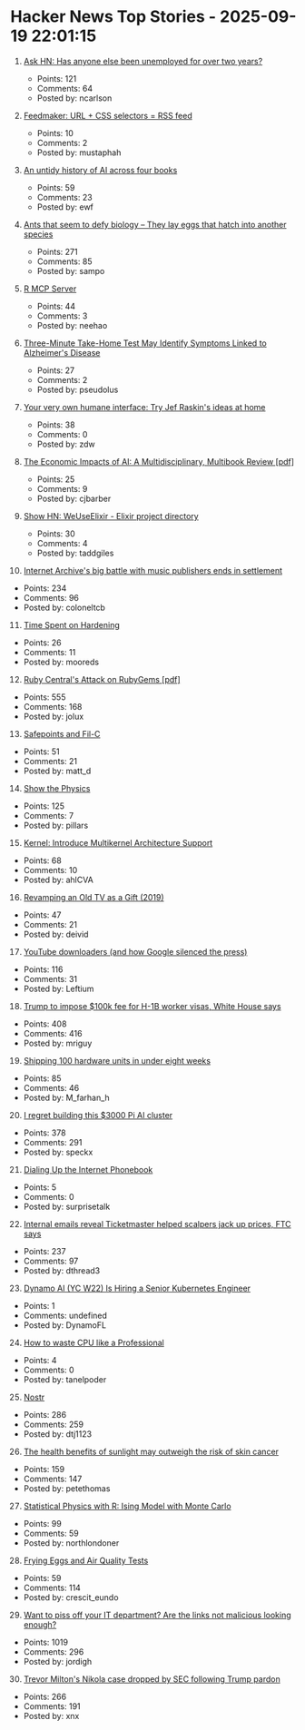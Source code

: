 # Hacker News Top Stories - 2025-09-19 22:01:15

1. [Ask HN: Has anyone else been unemployed for over two years?](undefined)
   - Points: 121
   - Comments: 64
   - Posted by: ncarlson

2. [Feedmaker: URL + CSS selectors = RSS feed](https://feedmaker.fly.dev)
   - Points: 10
   - Comments: 2
   - Posted by: mustaphah

3. [An untidy history of AI across four books](https://hedgehogreview.com/issues/lessons-of-babel/articles/perplexity)
   - Points: 59
   - Comments: 23
   - Posted by: ewf

4. [Ants that seem to defy biology – They lay eggs that hatch into another species](https://www.smithsonianmag.com/smart-news/these-ant-queens-seem-to-defy-biology-they-lay-eggs-that-hatch-into-another-species-180987292/)
   - Points: 271
   - Comments: 85
   - Posted by: sampo

5. [R MCP Server](https://github.com/finite-sample/rmcp)
   - Points: 44
   - Comments: 3
   - Posted by: neehao

6. [Three-Minute Take-Home Test May Identify Symptoms Linked to Alzheimer's Disease](https://www.smithsonianmag.com/smart-news/three-minute-take-home-test-may-identify-symptoms-linked-to-alzheimers-disease-years-before-a-traditional-diagnosis-180987281/)
   - Points: 27
   - Comments: 2
   - Posted by: pseudolus

7. [Your very own humane interface: Try Jef Raskin's ideas at home](https://arstechnica.com/gadgets/2025/09/your-very-own-humane-interface-try-jef-raskins-ideas-at-home/)
   - Points: 38
   - Comments: 0
   - Posted by: zdw

8. [The Economic Impacts of AI: A Multidisciplinary, Multibook Review [pdf]](https://kevinbryanecon.com/BryanAIBookReview.pdf)
   - Points: 25
   - Comments: 9
   - Posted by: cjbarber

9. [Show HN: WeUseElixir - Elixir project directory](https://weuseelixir.com/)
   - Points: 30
   - Comments: 4
   - Posted by: taddgiles

10. [Internet Archive's big battle with music publishers ends in settlement](https://arstechnica.com/tech-policy/2025/09/internet-archives-big-battle-with-music-publishers-ends-in-settlement/)
   - Points: 234
   - Comments: 96
   - Posted by: coloneltcb

11. [Time Spent on Hardening](https://third-bit.com/2025/09/18/time-spent-on-hardening/)
   - Points: 26
   - Comments: 11
   - Posted by: mooreds

12. [Ruby Central's Attack on RubyGems [pdf]](https://pup-e.com/goodbye-rubygems.pdf)
   - Points: 555
   - Comments: 168
   - Posted by: jolux

13. [Safepoints and Fil-C](https://fil-c.org/safepoints)
   - Points: 51
   - Comments: 21
   - Posted by: matt_d

14. [Show the Physics](https://interactivetextbooks.tudelft.nl/showthephysics/Introduction/About.html)
   - Points: 125
   - Comments: 7
   - Posted by: pillars

15. [Kernel: Introduce Multikernel Architecture Support](https://lwn.net/ml/all/20250918222607.186488-1-xiyou.wangcong@gmail.com/)
   - Points: 68
   - Comments: 10
   - Posted by: ahlCVA

16. [Revamping an Old TV as a Gift (2019)](https://blog.davidv.dev/posts/revamping-an-old-tv-as-a-gift/)
   - Points: 47
   - Comments: 21
   - Posted by: deivid

17. [YouTube downloaders (and how Google silenced the press)](https://windowsread.me/p/best-youtube-downloaders)
   - Points: 116
   - Comments: 31
   - Posted by: Leftium

18. [Trump to impose $100k fee for H-1B worker visas, White House says](https://www.reuters.com/business/media-telecom/trump-mulls-adding-new-100000-fee-h-1b-visas-bloomberg-news-reports-2025-09-19/)
   - Points: 408
   - Comments: 416
   - Posted by: mriguy

19. [Shipping 100 hardware units in under eight weeks](https://farhanhossain.substack.com/p/how-we-shipped-100-hardware-units)
   - Points: 85
   - Comments: 46
   - Posted by: M_farhan_h

20. [I regret building this $3000 Pi AI cluster](https://www.jeffgeerling.com/blog/2025/i-regret-building-3000-pi-ai-cluster)
   - Points: 378
   - Comments: 291
   - Posted by: speckx

21. [Dialing Up the Internet Phonebook](https://pketh.org/internet-phonebook.html)
   - Points: 5
   - Comments: 0
   - Posted by: surprisetalk

22. [Internal emails reveal Ticketmaster helped scalpers jack up prices, FTC says](https://arstechnica.com/tech-policy/2025/09/ticketmaster-intentionally-screwed-fans-out-of-billions-ftc-lawsuit-says/)
   - Points: 237
   - Comments: 97
   - Posted by: dthread3

23. [Dynamo AI (YC W22) Is Hiring a Senior Kubernetes Engineer](https://www.ycombinator.com/companies/dynamo-ai/jobs/fU1oC9q-senior-kubernetes-engineer)
   - Points: 1
   - Comments: undefined
   - Posted by: DynamoFL

24. [How to waste CPU like a Professional](https://mostlynerdless.de/blog/2025/09/19/how-to-waste-cpu-like-a-professional/)
   - Points: 4
   - Comments: 0
   - Posted by: tanelpoder

25. [Nostr](https://nostr.com/)
   - Points: 286
   - Comments: 259
   - Posted by: dtj1123

26. [The health benefits of sunlight may outweigh the risk of skin cancer](https://www.economist.com/science-and-technology/2025/09/17/the-health-benefits-of-sunlight-may-outweigh-the-risk-of-skin-cancer)
   - Points: 159
   - Comments: 147
   - Posted by: petethomas

27. [Statistical Physics with R: Ising Model with Monte Carlo](https://github.com/msuzen/isingLenzMC)
   - Points: 99
   - Comments: 59
   - Posted by: northlondoner

28. [Frying Eggs and Air Quality Tests](https://chillphysicsenjoyer.substack.com/p/frying-eggs-and-air-quality-tests)
   - Points: 59
   - Comments: 114
   - Posted by: crescit_eundo

29. [Want to piss off your IT department? Are the links not malicious looking enough?](https://phishyurl.com/)
   - Points: 1019
   - Comments: 296
   - Posted by: jordigh

30. [Trevor Milton's Nikola case dropped by SEC following Trump pardon](https://eletric-vehicles.com/nikola/trevor-miltons-nikola-case-dropped-by-sec-following-trump-pardon/)
   - Points: 266
   - Comments: 191
   - Posted by: xnx

